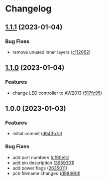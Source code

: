 # Changelog

## [1.1.1](https://github.com/bloop-box/bloop-box-led-board-i2c/compare/v1.1.0...v1.1.1) (2023-01-04)


### Bug Fixes

* remove unused inner layers ([c112062](https://github.com/bloop-box/bloop-box-led-board-i2c/commit/c112062d2597ceb17fb5727a46f859cddcc7f90b))

## [1.1.0](https://github.com/bloop-box/bloop-box-led-board-i2c/compare/v1.0.0...v1.1.0) (2023-01-04)


### Features

* change LED controller to AW2013 ([517fc95](https://github.com/bloop-box/bloop-box-led-board-i2c/commit/517fc958171c60ddbc27ec58a538962ac4f9bda0))

## 1.0.0 (2023-01-03)


### Features

* initial commit ([d643b7c](https://github.com/bloop-box/bloop-box-led-board-i2c/commit/d643b7c39b3e3ec9ad48b5e5d8e54ffc40bc3b17))


### Bug Fixes

* add part numbers ([cf90efc](https://github.com/bloop-box/bloop-box-led-board-i2c/commit/cf90efc78dbe909c27a5fddfa4bf52c6e26f27e9))
* add pin description ([3959301](https://github.com/bloop-box/bloop-box-led-board-i2c/commit/39593018a7a3838195de0be43d73e5240d776581))
* add power flags ([2635011](https://github.com/bloop-box/bloop-box-led-board-i2c/commit/2635011dbfe0e56e2880bf7bbc42d2f659592362))
* pcb filename changed ([d9846fd](https://github.com/bloop-box/bloop-box-led-board-i2c/commit/d9846fd7556fc5b5e9d1ba602e54fb8ba082526b))
